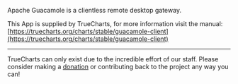 Apache Guacamole is a clientless remote desktop gateway.

This App is supplied by TrueCharts, for more information visit the manual: [https://truecharts.org/charts/stable/guacamole-client](https://truecharts.org/charts/stable/guacamole-client)

---

TrueCharts can only exist due to the incredible effort of our staff.
Please consider making a [donation](https://truecharts.org/sponsor) or contributing back to the project any way you can!
